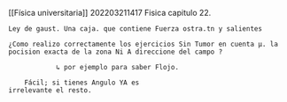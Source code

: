 [[Física universitaria]]
	202203211417
	Fisica capitulo 22.

	Ley de gaust. Una caja. que contiene Fuerza ostra.tn y salientes

	¿Como realizo correctamente los ejercicios Sin Tumor en cuenta µ. la pocision exacta de la zona Ni A direccione del campo ?

				↳ por ejemplo para saber Flojo.

		Fácil; si tienes Angulo YA es
	irrelevante el resto.